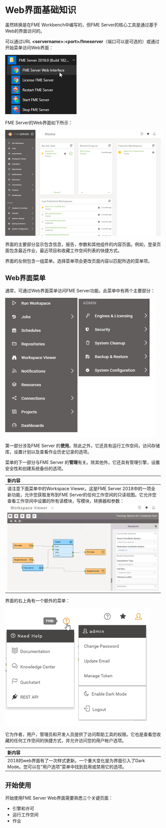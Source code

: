 # Web界面基础知识

虽然转换是在FME Workbench中编写的，但FME Server的核心工具是通过基于Web的界面访问的。

可以通过URL **&lt;servername&gt;:&lt;port&gt;/fmeserver**（端口可以是可选的）或通过开始菜单访问Web界面：

![](../.gitbook/assets/img1.017.serverinterfaceaccess.png)

FME Server的Web界面如下所示：

![](../.gitbook/assets/img1.018.serverinterfaceoverview.png)

界面的主要部分显示包含信息，报告，参数和其他组件的内容页面。例如，登录页面包含最近作业，最近项目和收藏工作空间列表的快捷方式。

界面的左侧包含一组菜单。选择菜单项会更改页面内容以匹配所选的菜单项。

## Web界面菜单

通常，可通过Web界面菜单访问FME Server功能。此菜单中有两个主要部分：

![](../.gitbook/assets/img1.019.serverinterfacemenu.png)

第一部分涉及FME Server 的**使用**。除此之外，它还具有运行工作空间，访问存储库，设置计划以及查看作业历史记录的选项。

菜单的下一部分与FME Server 的**管理**有关。除其他外，它还具有管理引擎，设置安全性和创建系统备份的选项。

|  新内容 |
| :--- |
|  请注意下面菜单中的Workspace Viewer。这是FME Server 2018中的一项全新功能，允许您获取发布到FME Server的任何工作空间的只读视图。它允许您查看工作空间中设置的所有读模块，写模块，转换器和参数： ![](../.gitbook/assets/img1.020.workspaceviewer.png) |

界面的右上角有一个额外的菜单：

![](../.gitbook/assets/img1.021.helpusersettingsmenu.png)

它为作者，用户，管理员和开发人员提供了访问帮助工具的权限。它也是查看您收藏的任何工作空间的快捷方式，并允许访问您的用户帐户选项。

|  新内容 |
| :--- |
|  2018的web界面有了一次样式更新。一个重大变化是为界面引入了Dark Mode。您可以在“用户选项”菜单中找到启用或禁用它的选项。 |

## 开始使用

开始使用FME Server Web界面需要熟悉三个关键页面：

* 引擎和许可
* 运行工作空间
* 作业  

